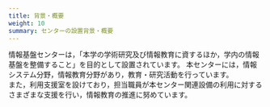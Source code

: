 ```yaml
---
title: 背景・概要
weight: 10
summary: センターの設置背景・概要
---
```


情報基盤センターは，「本学の学術研究及び情報教育に資するほか，学内の情報基盤を整備すること」を目的として設置されています。
本センターには，情報システム分野，情報教育分野があり，教育・研究活動を行っています。  
また，利用支援室を設けており，担当職員が本センター関連設備の利用に対するさまざまな支援を行い，情報教育の推進に努めています。  
